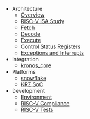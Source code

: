 - Architecture
  - [Overview](arch_overview.md)
  - [RISC-V ISA Study](rv32_study.md)
  - [Fetch](instr_fetch.md)
  - [Decode](instr_decode.md)
  - [Execute](instr_execute.md)
  - [Control Status Registers](csr.md)
  - [Exceptions and Interrupts](excpt_intr.md)
- Integration
  - [kronos_core](integration.md)
- Platforms
  - [snowflake](snowflake.md)
  - [KRZ SoC](krz_soc.md)
- Development
  - [Environment](dev_env.md)
  - [RISC-V Compliance](compliance.md)
  - [RISC-V Tests](riscv_tests.md)
